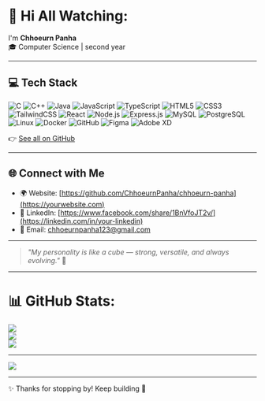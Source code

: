 

# 👋 Hi All Watching:

I'm **Chhoeurn Panha**  
🎓 Computer Science | second year

---

## 💻 Tech Stack
![C](https://img.shields.io/badge/-C-00599C?logo=c&logoColor=white)
![C++](https://img.shields.io/badge/-C++-00599C?logo=cplusplus&logoColor=white)
![Java](https://img.shields.io/badge/-Java-007396?logo=java&logoColor=white)
![JavaScript](https://img.shields.io/badge/-JavaScript-F7DF1E?logo=javascript&logoColor=black)
![TypeScript](https://img.shields.io/badge/-TypeScript-3178C6?logo=typescript&logoColor=white)
![HTML5](https://img.shields.io/badge/-HTML5-E34F26?logo=html5&logoColor=white)
![CSS3](https://img.shields.io/badge/-CSS3-1572B6?logo=css3&logoColor=white)
![TailwindCSS](https://img.shields.io/badge/-TailwindCSS-06B6D4?logo=tailwindcss&logoColor=white)
![React](https://img.shields.io/badge/-React-61DAFB?logo=react&logoColor=black)
![Node.js](https://img.shields.io/badge/-Node.js-339933?logo=node.js&logoColor=white)
![Express.js](https://img.shields.io/badge/-Express.js-000000?logo=express&logoColor=white)
![MySQL](https://img.shields.io/badge/-MySQL-4479A1?logo=mysql&logoColor=white)
![PostgreSQL](https://img.shields.io/badge/-PostgreSQL-4169E1?logo=postgresql&logoColor=white)
![Linux](https://img.shields.io/badge/-Linux-FCC624?logo=linux&logoColor=black)
![Docker](https://img.shields.io/badge/-Docker-2496ED?logo=docker&logoColor=white)
![GitHub](https://img.shields.io/badge/-GitHub-181717?logo=github&logoColor=white)
![Figma](https://img.shields.io/badge/-Figma-F24E1E?logo=figma&logoColor=white)
![Adobe XD](https://img.shields.io/badge/-AdobeXD-FF61F6?logo=adobe-xd&logoColor=white)

👉 [See all on GitHub](https://github.com/YOUR-USERNAME)

---

## 🌐 Connect with Me
- 🌍 Website: [https://github.com/ChhoeurnPanha/chhoeurn-panha](https://yourwebsite.com)  
- 💼 LinkedIn: [https://www.facebook.com/share/1BnVfoJT2v/](https://linkedin.com/in/your-linkedin)  
- 📧 Email: chhoeurnpanha123@gmail.com  

---

> *"My personality is like a cube — strong, versatile, and always evolving."* 💪

---

# 📊 GitHub Stats:
![](https://github-readme-stats.vercel.app/api?username=ChhoeurnPanha&theme=synthwave&hide_border=false&include_all_commits=true&count_private=false)<br/>
![](https://nirzak-streak-stats.vercel.app/?user=ChhoeurnPanha&theme=synthwave&hide_border=false)<br/>
![](https://github-readme-stats.vercel.app/api/top-langs/?username=ChhoeurnPanha&theme=synthwave&hide_border=false&include_all_commits=true&count_private=false&layout=compact)

---
[![](https://visitcount.itsvg.in/api?id=ChhoeurnPanha&icon=0&color=0)](https://visitcount.itsvg.in)

<!-- Proudly created with GPRM ( https://gprm.itsvg.in ) -->

---

✨ Thanks for stopping by! Keep building 🚀
                                        

